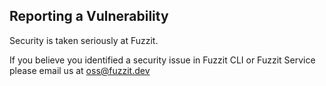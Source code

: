 ## Reporting a Vulnerability

Security is taken seriously at Fuzzit.

If you believe you identified a security issue in Fuzzit CLI or Fuzzit Service please email us at oss@fuzzit.dev
